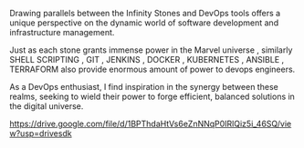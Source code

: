 Drawing parallels between the Infinity Stones and DevOps tools offers a unique perspective on the dynamic world of software development and infrastructure management. 

Just as each stone grants immense power in the Marvel universe , similarly SHELL SCRIPTING , GIT , JENKINS , DOCKER , KUBERNETES , ANSIBLE , TERRAFORM also provide enormous amount of power to devops engineers.

As a DevOps enthusiast, I find inspiration in the synergy between these realms, seeking to wield their power to forge efficient, balanced solutions in the digital universe.


https://drive.google.com/file/d/1BPThdaHtVs6eZnNNqP0IRlQiz5i_46SQ/view?usp=drivesdk
